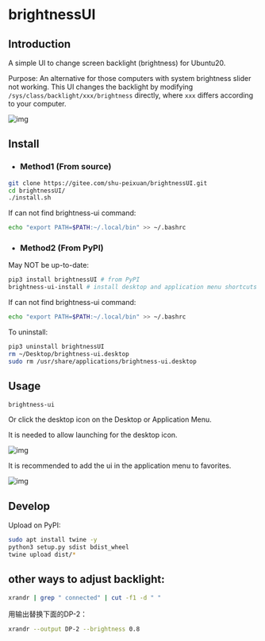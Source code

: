 # brightnessUI

## Introduction
A simple UI to change screen backlight (brightness) for Ubuntu20.

Purpose: An alternative for those computers with system brightness slider not working. This UI changes the backlight by modifying `/sys/class/backlight/xxx/brightness` directly, where `xxx` differs according to your computer.

![img](https://gitee.com/shu-peixuan/brightnessUI/raw/master/pictures/ui.png)

## Install

- ### Method1 (From source)


```bash
git clone https://gitee.com/shu-peixuan/brightnessUI.git
cd brightnessUI/
./install.sh
```
If can not find brightness-ui command:

```bash
echo "export PATH=$PATH:~/.local/bin" >> ~/.bashrc
```

- ### Method2 (From PyPI)

May NOT be up-to-date:

```bash
pip3 install brightnessUI # from PyPI
brightness-ui-install # install desktop and application menu shortcuts
```

If can not find brightness-ui command:

```bash
echo "export PATH=$PATH:~/.local/bin" >> ~/.bashrc
```

To uninstall:

```bash
pip3 uninstall brightnessUI
rm ~/Desktop/brightness-ui.desktop
sudo rm /usr/share/applications/brightness-ui.desktop
```

## Usage

```bash
brightness-ui
```

Or click the desktop icon on the Desktop or Application Menu. 

It is needed to allow launching for the desktop icon.

![img](https://gitee.com/shu-peixuan/brightnessUI/raw/master/pictures/allow_lauching.png)

It is recommended to add the ui in the application menu to favorites.

![img](https://gitee.com/shu-peixuan/brightnessUI/raw/master/pictures/add_to_favorites.png)

## Develop

Upload on PyPI:

```bash
sudo apt install twine -y
python3 setup.py sdist bdist_wheel
twine upload dist/*
```

## other ways to adjust backlight:

```bash
xrandr | grep " connected" | cut -f1 -d " "
```

用输出替换下面的DP-2：

```bash
xrandr --output DP-2 --brightness 0.8
```
